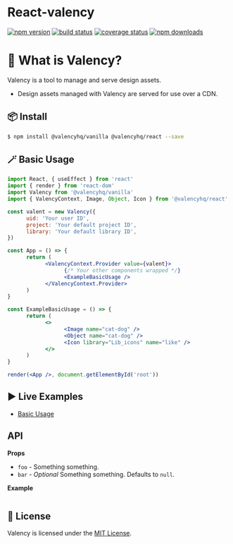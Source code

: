 # React-valency

[![npm version][npmv-image]][npmv-url]
[![build status][build-image]][build-url]
[![coverage status][codecov-image]][codecov-url]
[![npm downloads][npmd-image]][npmd-url]

# 🤔 What is Valency?

Valency is a tool to manage and serve design assets.

- Design assets managed with Valency are served for use over a CDN.

## 📦 Install

```bash
$ npm install @valencyhq/vanilla @valencyhq/react --save
```

## 🪄 Basic Usage

```jsx
import React, { useEffect } from 'react'
import { render } from 'react-dom'
import Valency from '@valencyhq/vanilla'
import { ValencyContext, Image, Object, Icon } from '@valencyhq/react'

const valent = new Valency({
      uid: 'Your user ID',
      project: 'Your default project ID',
      library: 'Your default library ID',
})

const App = () => {
      return (
            <ValencyContext.Provider value={valent}>
                  {/* Your other components wrapped */}
                  <ExampleBasicUsage />
            </ValencyContext.Provider>
      )
}

const ExampleBasicUsage = () => {
      return (
            <>
                  <Image name="cat-dog" />
                  <Object name="cat-dog" />
                  <Icon library="Lib_icons" name="like" />
            </>
      )
}

render(<App />, document.getElementById('root'))
```

## ▶️ Live Examples

- [Basic Usage](https://codesandbox.io/s/react-valency-uqrdi?file=/src/App.js)

## API

**Props**

- `foo` - Something something.
- `bar` - _Optional_ Something something. Defaults to `null`.

**Example**

```jsx
```

## 🧾 License

Valency is licensed under the [MIT License](https://github.com/ValencyHQ/react/blob/master/LICENSE).

[build-image]: https://img.shields.io/github/workflow/status/ValencyHQ/react/CI?style=flat-square
[build-url]: https://github.com/ValencyHQ/react/actions?query=workflow%3ACI
[codecov-image]: https://img.shields.io/codecov/c/github/ValencyHQ/react.svg?style=flat-square
[codecov-url]: https://codecov.io/gh/ValencyHQ/react
[npmv-image]: https://img.shields.io/npm/v/ValencyHQ/react.svg?style=flat-square
[npmv-url]: https://www.npmjs.com/package/ValencyHQ/react
[npmd-image]: https://img.shields.io/npm/dm/ValencyHQ/react.svg?style=flat-square
[npmd-url]: https://www.npmjs.com/package/ValencyHQ/react
